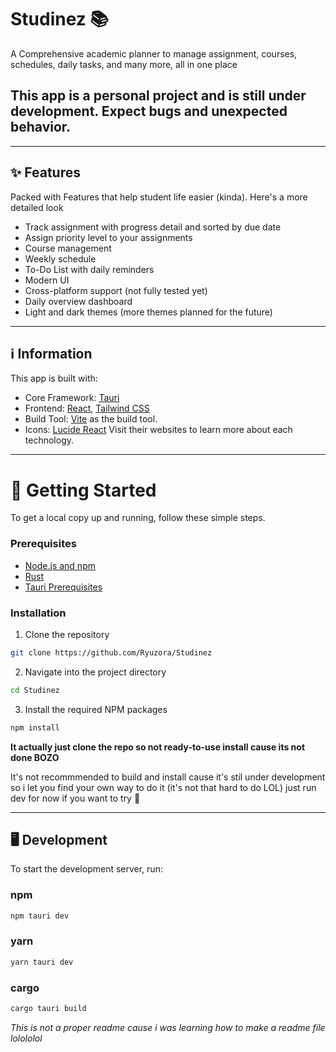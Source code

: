 # Studinez 📚

A Comprehensive academic planner to manage assignment, courses, schedules, daily tasks, and many more, all in one place

## **This app is a personal project and is still under development. Expect bugs and unexpected behavior.**

---

## ✨ Features

Packed with Features that help student life easier (kinda). Here's a more detailed look
- Track assignment with progress detail and sorted by due date
- Assign priority level to your assignments
- Course management
- Weekly schedule
- To-Do List with daily reminders
- Modern UI
- Cross-platform support (not fully tested yet)
- Daily overview dashboard
- Light and dark themes (more themes planned for the future)

---

## ℹ️ Information

This app is built with:
* Core Framework: [Tauri](https://v2.tauri.app/)
* Frontend: [React](https://react.dev/), [Tailwind CSS](https://tailwindcss.com/)
* Build Tool: [Vite](https://vite.dev/) as the build tool.  
* Icons: [Lucide React](https://lucide.dev/)
Visit their websites to learn more about each technology.

---

# 🚀 Getting Started
To get a local copy up and running, follow these simple steps.

### Prerequisites
* [Node.js and npm](https://nodejs.org/en)
* [Rust](https://www.rust-lang.org/)
* [Tauri Prerequisites](https://v2.tauri.app/start/prerequisites/)

### Installation

1. Clone the repository
```sh
git clone https://github.com/Ryuzora/Studinez
```
2. Navigate into the project directory
```sh
cd Studinez
```
3. Install the required NPM packages
```sh
npm install
```
**It actually just clone the repo so not ready-to-use install cause its not done BOZO**

It's not recommmended to build and install cause it's stil under development
so i let you find your own way to do it (it's not that hard to do LOL)
just run dev for now if you want to try 🥀

---

## 🖥️ Development

To start the development server, run:

### npm
```sh
npm tauri dev
```
### yarn
```sh
yarn tauri dev
```
### cargo
```sh
cargo tauri build
```

*This is not a proper readme cause i was learning how to make a readme file lolololol*
